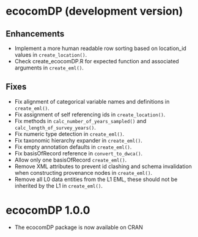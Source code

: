 # ecocomDP (development version)

## Enhancements
* Implement a more human readable row sorting based on location_id values in `create_location()`.
* Check create_ecocomDP.R for expected function and associated arguments in `create_eml()`.

## Fixes
* Fix alignment of categorical variable names and definitions in `create_eml()`.
* Fix assignment of self referencing ids in `create_location()`.
* Fix methods in `calc_number_of_years_sampled()` and `calc_length_of_survey_years()`.
* Fix numeric type detection in `create_eml()`.
* Fix taxonomic hierarchy expander in `create_eml()`.
* Fix empty annotation defaults in `create_eml()`.
* Fix basisOfRecord reference in `convert_to_dwca()`.
* Allow only one basisOfRecord `create_eml()`.
* Remove XML attributes to prevent id clashing and schema invalidation when constructing provenance nodes in `create_eml()`.
* Remove all L0 data entities from the L1 EML, these should not be inherited by the L1 in `create_eml()`.

# ecocomDP 1.0.0

* The ecocomDP package is now available on CRAN